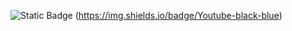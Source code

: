 ![Static Badge](https://img.shields.io/badge/Hi%20Everyone-cyan)
(https://img.shields.io/badge/Youtube-black-blue)

